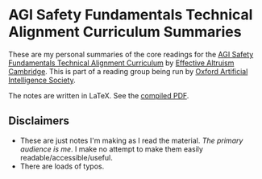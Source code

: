 AGI Safety Fundamentals Technical Alignment Curriculum Summaries
================================================================

These are my personal summaries of the core readings for the [AGI Safety Fundamentals Technical Alignment Curriculum](https://www.eacambridge.org/technical-alignment-curriculum) by [Effective Altruism Cambridge](https://www.eacambridge.org/). This is part of a reading group being run by [Oxford Artificial Intelligence Society](https://oxai.org/).

The notes are written in LaTeX. See the [compiled PDF](summaries.pdf).


Disclaimers
-----------

- These are just notes I'm making as I read the material. *The primary audience is me*. I make no attempt to make them easily readable/accessible/useful.
- There are loads of typos.